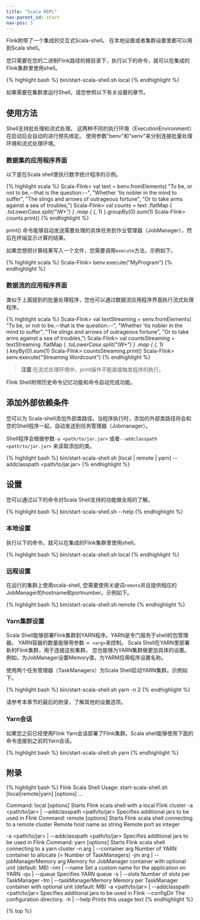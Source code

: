 ```yaml
---
title: "Scala REPL"
nav-parent_id: start
nav-pos: 5
---
```

<!--
Licensed to the Apache Software Foundation (ASF) under one
or more contributor license agreements.  See the NOTICE file
distributed with this work for additional information
regarding copyright ownership.  The ASF licenses this file
to you under the Apache License, Version 2.0 (the
"License"); you may not use this file except in compliance
with the License.  You may obtain a copy of the License at

  http://www.apache.org/licenses/LICENSE-2.0

Unless required by applicable law or agreed to in writing,
software distributed under the License is distributed on an
"AS IS" BASIS, WITHOUT WARRANTIES OR CONDITIONS OF ANY
KIND, either express or implied.  See the License for the
specific language governing permissions and limitations
under the License.
-->

Flink附带了一个集成的交互式Scala-shell。
在本地设置或者集群设置里都可以用到Scala shell。

您只需要在您的二进制Flink路径的根目录下，执行以下的命令，就可以在集成的Flink集群里使用shell。

{% highlight bash %}
bin/start-scala-shell.sh local
{% endhighlight %}

如果需要在集群里运行Shell，请您参照以下有关设置的章节。

## 使用方法

Shell支持批处理和流式处理。
这两种不同的执行环境（ExecutionEnvironment）在启动后会自动的进行预先绑定。
使用参数"benv"和"senv"来分别连接批量处理环境和流式处理环境。

### 数据集的应用程序界面

以下是在Scala shell里执行数字统计程序的示例。

{% highlight scala %}
Scala-Flink> val text = benv.fromElements(
  "To be, or not to be,--that is the question:--",
  "Whether 'tis nobler in the mind to suffer",
  "The slings and arrows of outrageous fortune",
  "Or to take arms against a sea of troubles,")
Scala-Flink> val counts = text
    .flatMap { _.toLowerCase.split("\\W+") }
    .map { (_, 1) }.groupBy(0).sum(1)
Scala-Flink> counts.print()
{% endhighlight %}

print() 命令能够自动发送需要处理的具体任务到作业管理器（JobManager），然后在终端显示计算的结果。

如果您想把计算结果写入一个文件，您需要调用`execute`方法，示例如下。

{% highlight scala %}
Scala-Flink> benv.execute("MyProgram")
{% endhighlight %}

### 数据流的应用程序界面

类似于上面提到的批量处理程序，您也可以通过数据流应用程序界面执行流式处理程序。

{% highlight scala %}
Scala-Flink> val textStreaming = senv.fromElements(
  "To be, or not to be,--that is the question:--",
  "Whether 'tis nobler in the mind to suffer",
  "The slings and arrows of outrageous fortune",
  "Or to take arms against a sea of troubles,")
Scala-Flink> val countsStreaming = textStreaming
    .flatMap { _.toLowerCase.split("\\W+") }
    .map { (_, 1) }.keyBy(0).sum(1)
Scala-Flink> countsStreaming.print()
Scala-Flink> senv.execute("Streaming Wordcount")
{% endhighlight %}

> **注意**:在流式处理环境中，print操作不能直接触发程序的执行。

Flink Shell附带历史命令记忆功能和命令自动完成功能。


## 添加外部依赖条件

您可以为 Scala-shell添加外部类路径。当程序执行时，添加的外部类路径将会和您的Shell程序一起，自动发送到任务管理器（Jobmanager）。

Shell程序会根据参数`-a <path/to/jar.jar>` 或者`--addclasspath <path/to/jar.jar>` 来读取添加的类。

{% highlight bash %}
bin/start-scala-shell.sh [local | remote <host> <port> | yarn] --addclasspath <path/to/jar.jar>
{% endhighlight %}


## 设置

您可以通过以下的命令对Scala Shell支持的功能做全局的了解。

{% highlight bash %}
bin/start-scala-shell.sh --help
{% endhighlight %}

### 本地设置

执行以下的命令，就可以在集成的Flink集群里使用shell。

{% highlight bash %}
bin/start-scala-shell.sh local
{% endhighlight %}


### 远程设置

在运行的集群上使用scala-shell, 您需要使用关键词`remote`并且提供相应的JobManager的hostname和portnumber。示例如下。

{% highlight bash %}
bin/start-scala-shell.sh remote <hostname> <portnumber>
{% endhighlight %}

### Yarn集群设置

Scala Shell能够部署Flink集群到YARN程序。YARN是专门服务于shell的包管理器。
YARN容器的数量能够用参数`-n <arg>`来控制。
Scala Shell在YARN里部署新的Flink集群，用于连接这些集群。
您也能够为YARN集群做更加具体的设置。例如，为JobManager设置Memory值，为YARM应用程序设置名称。

使用两个任务管理器（TaskManagers）为Scala Shell启动YARN集群。示例如下。

{% highlight bash %}
 bin/start-scala-shell.sh yarn -n 2
{% endhighlight %}

请参考本章节的最后的附录，了解其他的设置选项。


### Yarn会话

如果您之前已经使用Flink Yarn会话部署了Flink集群。Scala shell能够使用下面的命令连接到之前的Yarn会话。

{% highlight bash %}
 bin/start-scala-shell.sh yarn
{% endhighlight %}


## 附录

{% highlight bash %}
Flink Scala Shell
Usage: start-scala-shell.sh [local|remote|yarn] [options] <args>...

Command: local [options]
Starts Flink scala shell with a local Flink cluster
  -a <path/to/jar> | --addclasspath <path/to/jar>
        Specifies additional jars to be used in Flink
Command: remote [options] <host> <port>
Starts Flink scala shell connecting to a remote cluster
  <host>
        Remote host name as string
  <port>
        Remote port as integer

  -a <path/to/jar> | --addclasspath <path/to/jar>
        Specifies additional jars to be used in Flink
Command: yarn [options]
Starts Flink scala shell connecting to a yarn cluster
  -n arg | --container arg
        Number of YARN container to allocate (= Number of TaskManagers)
  -jm arg | --jobManagerMemory arg
        Memory for JobManager container with optional unit (default: MB)
  -nm <value> | --name <value>
        Set a custom name for the application on YARN
  -qu <arg> | --queue <arg>
        Specifies YARN queue
  -s <arg> | --slots <arg>
        Number of slots per TaskManager
  -tm <arg> | --taskManagerMemory <arg>
        Memory per TaskManager container with optional unit (default: MB)
  -a <path/to/jar> | --addclasspath <path/to/jar>
        Specifies additional jars to be used in Flink
  --configDir <value>
        The configuration directory.
  -h | --help
        Prints this usage text
{% endhighlight %}

{% top %}
